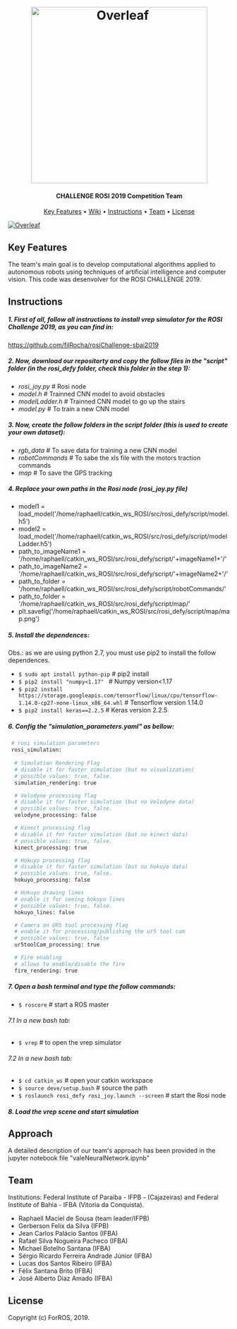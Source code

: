  <h1 align="center">
  <br>
  <a href="https://www.overleaf.com"><img src="https://user-images.githubusercontent.com/31168586/65396910-dbd1f300-dd81-11e9-9a98-8f4f329461e0.png" alt="Overleaf" width="400"></a>
</h1>

<h4 align="center">

CHALLENGE ROSI 2019 Competition Team</h4>

<p align="center">
  <a href="#key-features">Key Features</a> •
  <a href="https://github.com/overleaf/overleaf/wiki">Wiki</a> •
  <a href="#Instructions">Instructions</a> •
  <a href="#Team">Team</a> •
  <a href="#license">License</a>
</p>

<a href="https://www.overleaf.com"><img src="https://user-images.githubusercontent.com/31168586/65396913-e096a700-dd81-11e9-9b02-68e3119673cd.png" alt="Overleaf" ></a>

## Key Features

The team's main goal is to develop computational algorithms applied to autonomous robots using techniques of artificial intelligence and computer vision. This code was desenvolver for the ROSI CHALLENGE 2019.

## Instructions

##### 1. First of all, follow all instructions to install vrep simulator for the ROSI Challenge 2019, as you can find in:

https://github.com/filRocha/rosiChallenge-sbai2019

##### 2. Now, download our repositorty and copy the follow files in the "script" folder (in the rosi_defy folder, check this folder in the step 1):
- *rosi_joy.py* # Rosi node
- *model.h* # Trainned CNN model to avoid obstacles
- *modelLadder.h* # Trainned CNN model to go up the stairs
- *model.py* # To train a new CNN model

##### 3. Now, create the follow folders in the script folder (this is used to create your own dataset):
- *rgb_data* # To save data for training a new CNN model
- *robotCommands* # To sabe the xls file with the motors traction commands
- *map* # To save the GPS tracking

##### 4. Replace your own paths in the Rosi node (rosi_joy.py file) 
- model1 = load_model('/home/raphaell/catkin_ws_ROSI/src/rosi_defy/script/model.h5') 
- model2 = load_model('/home/raphaell/catkin_ws_ROSI/src/rosi_defy/script/modelLadder.h5') 
- path_to_imageName1 = '/home/raphaell/catkin_ws_ROSI/src/rosi_defy/script/'+imageName1+'/' 
- path_to_imageName2 = '/home/raphaell/catkin_ws_ROSI/src/rosi_defy/script/'+imageName2+'/' 
- path_to_folder = '/home/raphaell/catkin_ws_ROSI/src/rosi_defy/script/robotCommands/' 
- path_to_folder = '/home/raphaell/catkin_ws_ROSI/src/rosi_defy/script/map/' 
- plt.savefig('/home/raphaell/catkin_ws_ROSI/src/rosi_defy/script/map/map.png') 

##### 5. Install the dependences:
Obs.: as we are using python 2.7, you must use pip2 to install the follow dependences.

- `$ sudo apt install python-pip` # pip2 install
- `$ pip2 install "numpy<1.17" ` # Numpy version<1.17
- `$ pip2 install https://storage.googleapis.com/tensorflow/linux/cpu/tensorflow-1.14.0-cp27-none-linux_x86_64.whl` # Tensorflow version 1.14.0
- `$ pip2 install keras==2.2.5` # Keras version 2.2.5

##### 6. Config the "simulation_parameters.yaml" as bellow:

```sh
 # rosi simulation parameters
 rosi_simulation: 
 
  # Simulation Rendering Flag
  # disable it for faster simulation (but no visualization)
  # possible values: true, false.
  simulation_rendering: true

  # Velodyne processing flag
  # disable it for faster simulation (but no Velodyne data)
  # possible values: true, false.
  velodyne_processing: false

  # Kinect processing flag
  # disable it for faster simulation (but no kinect data)
  # possible values: true, false.
  kinect_processing: true

  # Hokuyo processing flag
  # disable it for faster simulation (but no hokuyo data)
  # possible values: true, false.
  hokuyo_processing: false

  # Hokuyo drawing lines 
  # enable it for seeing hokuyo lines
  # possible values: true, false.
  hokuyo_lines: false

  # Camera on UR5 tool processing flag
  # enable it for processing/publishing the ur5 tool cam
  # possible values: true, false
  ur5toolCam_processing: true

  # Fire enabling
  # allows to enable/disable the fire
  fire_rendering: true
```

##### 7. Open a bash terminal and type the follow commands:
- `$ roscore` # start a ROS master

###### 7.1 In a new bash tab:
- `$ vrep` # to open the vrep simulator

###### 7.2 In a new bash tab:
- `$ cd catkin_ws` # open your catkin workspace
- `$ source deve/setup.bash` # source the path
- `$ roslaunch rosi_defy rosi_joy.launch --screen` # start the Rosi node

##### 8. Load the vrep scene and start simulation

## Approach

A detailed description of our team's approach has been provided in the jupyter notebook file "valeNeuralNetwork.ipynb"

## Team

Institutions: Federal Institute of Paraiba - IFPB - (Cajazeiras) and Federal Institute of Bahia - IFBA (Vitoria da Conquista).
* Raphaell Maciel de Sousa (team leader/IFPB)
* Gerberson Felix da Silva (IFPB)	
* Jean Carlos Palácio Santos (IFBA)
* Rafael Silva Nogueira Pacheco (IFBA)
* Michael Botelho Santana (IFBA)
* Sérgio Ricardo Ferreira Andrade Júnior (IFBA)
* Lucas dos Santos Ribeiro (IFBA)
* Félix Santana Brito (IFBA)
* José Alberto Diaz Amado (IFBA)


## License

Copyright (c) ForROS, 2019.
